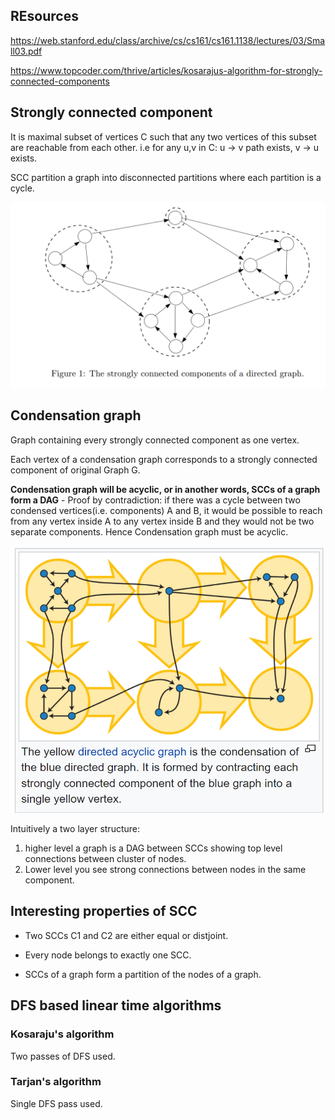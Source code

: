 
## REsources

https://web.stanford.edu/class/archive/cs/cs161/cs161.1138/lectures/03/Small03.pdf

https://www.topcoder.com/thrive/articles/kosarajus-algorithm-for-strongly-connected-components



## Strongly connected component

It is maximal subset of vertices C such that any two vertices of this subset are reachable from each other. 
i.e for any u,v in C: 
u -> v path exists, v -> u exists.

SCC partition a graph into disconnected partitions where each partition is a cycle.

![Strongly connected components](images/scc.PNG)

## Condensation graph

Graph containing every strongly connected component as one vertex.

Each vertex of a condensation graph corresponds to a strongly connected component of original Graph G.

**Condensation graph will be acyclic, or in another words, SCCs of a graph form a DAG** - Proof by contradiction: if there was a cycle between two condensed vertices(i.e. components) A and B, it would be possible to  reach from any vertex inside A to any vertex inside B and they would not be two separate components. Hence Condensation graph must be acyclic.

![condensation graph](images/stronglyconnectedcomponents.PNG)

Intuitively a two layer structure:
1. higher level a graph is a DAG between SCCs showing top level connections between cluster of nodes.
2. Lower level you see strong connections between nodes in the same component.

## Interesting properties of SCC

* Two SCCs C1 and C2 are either equal or distjoint.

* Every node belongs to exactly one SCC.

* SCCs of a graph form a partition of the nodes of a graph.

## DFS based linear time algorithms

### Kosaraju's algorithm

Two passes of DFS used.


### Tarjan's algorithm

Single DFS pass used.

